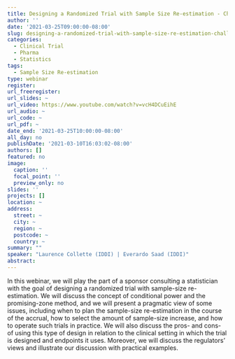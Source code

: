 ```yaml
---
title: Designing a Randomized Trial with Sample Size Re-estimation - Challenges and Best Practices
author: ''
date: '2021-03-25T09:00:00-08:00'
slug: designing-a-randomized-trial-with-sample-size-re-estimation-challenges-and-best-practices
categories:
  - Clinical Trial
  - Pharma
  - Statistics
tags:
  - Sample Size Re-estimation
type: webinar
register: 
url_freeregister: 
url_slides: ~
url_video: https://www.youtube.com/watch?v=vcH4DCuEihE
url_audio: ~
url_code: ~
url_pdf: ~
date_end: '2021-03-25T10:00:00-08:00'
all_day: no
publishDate: '2021-03-10T16:03:02-08:00'
authors: []
featured: no
image:
  caption: ''
  focal_point: ''
  preview_only: no
slides: ''
projects: []
location: ~
address:
  street: ~
  city: ~
  region: ~
  postcode: ~
  country: ~
summary: ""
speaker: "Laurence Collette (IDDI) | Everardo Saad (IDDI)"
abstract: 
---
```

<!--more-->
In this webinar, we will play the part of a sponsor consulting a statistician with the goal of designing a randomized trial with sample-size re-estimation. We will discuss the concept of conditional power and the promising-zone method, and we will present a pragmatic view of some issues, including when to plan the sample-size re-estimation in the course of the accrual, how to select the amount of sample-size increase, and how to operate such trials in practice. We will also discuss the pros- and cons- of using this type of design in relation to the clinical setting in which the trial is designed and endpoints it uses. Moreover, we will discuss the regulators’ views and illustrate our discussion with practical examples.   
